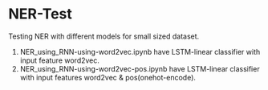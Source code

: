# NER-Test
Testing NER with different models for small sized dataset.
1. NER_using_RNN-using-word2vec.ipynb have LSTM-linear classifier with input feature word2vec.
2. NER_using_RNN-using-word2vec-pos.ipynb have LSTM-linear classifier with input features word2vec & pos(onehot-encode).
